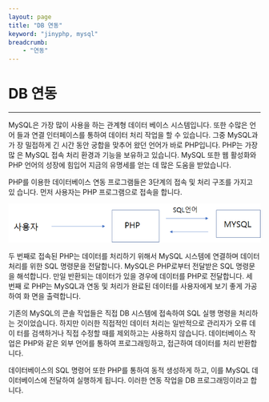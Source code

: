 ```yaml
---
layout: page
title: "DB 연동"
keyword: "jinyphp, mysql"
breadcrumb:
    - "연동"
--- 
```


# DB 연동
<hr>
MySQL은 가장 많이 사용을 하는 관계형 데이터 베이스 시스템입니다. 또한 수많은 언어 들과 연결 인터페이스를 통하여 데이터 처리 작업을 할 수 있습니다. 그중 MySQL과 가 장 밀접하게 긴 시간 동안 궁합을 맞추어 왔던 언어가 바로 PHP입니다. PHP는 가장 많 은 MySQL 접속 처리 환경과 기능을 보유하고 있습니다. MySQL 또한 웹 활성화와 PHP 언어의 성장에 힘입어 지금의 유명세를 얻는 데 많은 도움을 받았습니다.  

PHP를 이용한 데이터베이스 연동 프로그램들은 3단계의 접속 및 처리 구조를 가지고 있 습니다. 먼저 사용자는 PHP 프로그램으로 접속을 합니다.  

![](./img/04_001.png)

두 번째로 접속된 PHP는 데이터를 처리하기 위해서 MySQL 시스템에 연결하며 데이터 처리를 위한 SQL 명령문을 전달합니다. MySQL은 PHP로부터 전달받은 SQL 명령문을 해석합니다. 만일 반환되는 데이터가 있을 경우에 데이터를 PHP로 전달합니다. 세 번째 로 PHP는 MySQL과 연동 및 처리가 완료된 데이터를 사용자에게 보기 좋게 가공하여 화 면을 출력합니다.  

기존의 MySQL의 콘솔 작업들은 직접 DB 시스템에 접속하여 SQL 실행 명령을 처리하 는 것이었습니다. 하지만 이러한 직접적인 데이터 처리는 일반적으로 관리자가 오류 데이 터를 검색하거나 직접 수정할 때를 제외하고는 사용하지 않습니다. 데이터베이스 작업은 PHP와 같은 외부 언어를 통하여 프로그래밍하고, 접근하여 데이터를 처리 반환합니다.  

데이터베이스의 SQL 명령어 또한 PHP를 통하여 동적 생성하게 하고, 이를 MySQL 데 이터베이스에 전달하여 실행하게 됩니다. 이러한 연동 작업을 DB 프로그래밍이라고 합니다.  

<br><br>